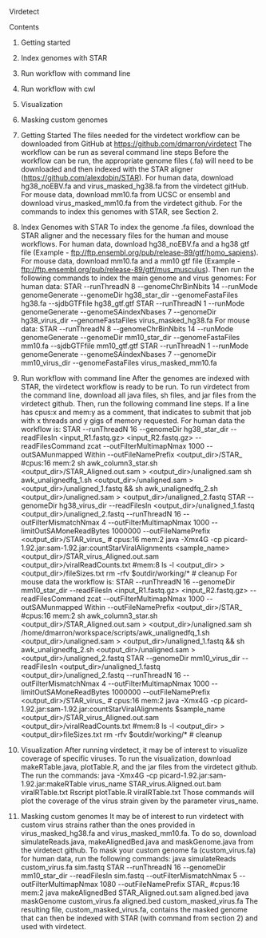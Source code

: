Virdetect

Contents

1. Getting started
2. Index genomes with STAR
3. Run workflow with command line
4. Run workflow with cwl
5. Visualization
6. Masking custom genomes

1. Getting Started
The files needed for the virdetect workflow can be downloaded from
GitHub at https://github.com/dmarron/virdetect
The workflow can be run as several command line steps
Before the workflow can be run, the appropriate genome files (.fa) will need
to be downloaded and then indexed with the STAR aligner
(https://github.com/alexdobin/STAR). For human data, download
hg38_noEBV.fa and virus_masked_hg38.fa from the virdetect gitHub. For
mouse data, download mm10.fa from UCSC or ensembl and download
virus_masked_mm10.fa from the virdetect github. For the commands to
index this genomes with STAR, see Section 2.
2. Index Genomes with STAR
To index the genome .fa files, download the STAR aligner and the
necessary files for the human and mouse workflows.
For human data, download hg38_noEBV.fa and a hg38 gtf file (Example -
ftp://ftp.ensembl.org/pub/release-89/gtf/homo_sapiens).
For mouse data, download mm10.fa and a mm10 gtf file (Example -
ftp://ftp.ensembl.org/pub/release-89/gtf/mus_musculus).
Then run the following commands to index the main genome and virus
genomes:
For human data:
STAR --runThreadN 8 --genomeChrBinNbits 14 --runMode
genomeGenerate --genomeDir hg38_star_dir --genomeFastaFiles hg38.fa
--sjdbGTFfile hg38_gtf.gtf
STAR --runThreadN 1 --runMode genomeGenerate
--genomeSAindexNbases 7 --genomeDir hg38_virus_dir
--genomeFastaFiles virus_masked_hg38.fa
For mouse data:
STAR --runThreadN 8 --genomeChrBinNbits 14 --runMode
genomeGenerate --genomeDir mm10_star_dir --genomeFastaFiles
mm10.fa --sjdbGTFfile mm10_gtf.gtf
STAR --runThreadN 1 --runMode genomeGenerate
--genomeSAindexNbases 7 --genomeDir mm10_virus_dir
--genomeFastaFiles virus_masked_mm10.fa
3. Run workflow with command line
After the genomes are indexed with STAR, the virdetect workflow is ready
to be run. To run virdetect from the command line, download all java files,
sh files, and jar files from the virdetect github. Then, run the following command line steps.
If a line has cpus:x and mem:y as a comment, that indicates to submit that job with x threads and y
gigs of memory requested.
For human data the workflow is:
STAR --runThreadN 16 --genomeDir hg38_star_dir --readFilesIn
<input_R1.fastq.gz> <input_R2.fastq.gz> --readFilesCommand zcat
--outFilterMultimapNmax 1000 --outSAMunmapped Within
--outFileNamePrefix <output_dir>/STAR_ #cpus:16 mem:2
sh awk_column3_star.sh <output_dir>/STAR_Aligned.out.sam >
<output_dir>/unaligned.sam
sh awk_unalignedfq_1.sh
<output_dir>/unaligned.sam > <output_dir>/unaligned_1.fastq && sh
awk_unalignedfq_2.sh <output_dir>/unaligned.sam >
<output_dir>/unaligned_2.fastq
STAR --genomeDir hg38_virus_dir --readFilesIn
<output_dir>/unaligned_1.fastq <output_dir>/unaligned_2.fastq
--runThreadN 16 --outFilterMismatchNmax 4 --outFilterMultimapNmax 1000
--limitOutSAMoneReadBytes 1000000 --outFileNamePrefix
<output_dir>/STAR_virus_ # cpus:16 mem:2
java -Xmx4G -cp picard-1.92.jar:sam-1.92.jar:countStarViralAlignments
<sample_name> <output_dir>/STAR_virus_Aligned.out.sam
<output_dir>/viralReadCounts.txt #mem:8
ls -l <output_dir> > <output_dir>/fileSizes.txt
rm -rfv $outdir/working/* # cleanup
For mouse data the workflow is:
STAR --runThreadN 16 --genomeDir mm10_star_dir --readFilesIn
<input_R1.fastq.gz> <input_R2.fastq.gz> --readFilesCommand zcat
--outFilterMultimapNmax 1000 --outSAMunmapped Within
--outFileNamePrefix <output_dir>/STAR_ #cpus:16 mem:2
sh awk_column3_star.sh <output_dir>/STAR_Aligned.out.sam >
<output_dir>/unaligned.sam
sh /home/dmarron/workspace/scripts/awk_unalignedfq_1.sh
<output_dir>/unaligned.sam > <output_dir>/unaligned_1.fastq && sh
awk_unalignedfq_2.sh <output_dir>/unaligned.sam >
<output_dir>/unaligned_2.fastq
STAR --genomeDir mm10_virus_dir --readFilesIn
<output_dir>/unaligned_1.fastq <output_dir>/unaligned_2.fastq
--runThreadN 16 --outFilterMismatchNmax 4 --outFilterMultimapNmax 1000
--limitOutSAMoneReadBytes 1000000 --outFileNamePrefix
<output_dir>/STAR_virus_ # cpus:16 mem:2
java -Xmx4G -cp picard-1.92.jar:sam-1.92.jar:countStarViralAlignments
$sample_name <output_dir>/STAR_virus_Aligned.out.sam
<output_dir>/viralReadCounts.txt #mem:8
ls -l <output_dir> > <output_dir>fileSizes.txt
rm -rfv $outdir/working/* # cleanup
5. Visualization
After running virdetect, it may be of interest to visualize coverage of specific
viruses. To run the visualization, download makeRTable.java, plotTable.R,
and the jar files from the virdetect github. The run the commands:
java -Xmx4G -cp picard-1.92.jar:sam-1.92.jar:makeRTable virus_name
STAR_virus.Aligned.out.bam viralRTable.txt
Rscript plotTable.R viralRTable.txt
Those commands will plot the coverage of the virus strain given by the
parameter virus_name.
6. Masking custom genomes
It may be of interest to run virdetect with custom virus strains rather than
the ones provided in virus_masked_hg38.fa and virus_masked_mm10.fa.
To do so, download simulateReads.java, makeAlignedBed.java and
maskGenome.java from the virdetect github. To mask your custom
genome fa (custom_virus.fa) for human data, run the following commands:
java simulateReads custom_virus.fa sim.fastq
STAR --runThreadN 16 --genomeDir mm10_star_dir --readFilesIn sim.fastq
--outFilterMismatchNmax 5 --outFilterMultimapNmax 1080
--outFileNamePrefix STAR_ #cpus:16 mem:2
java makeAlignedBed STAR_Aligned.out.sam aligned.bed
java maskGenome custom_virus.fa aligned.bed custom_masked_virus.fa
The resulting file, custom_masked_virus.fa, contains the masked genome
that can then be indexed with STAR (with command from section 2) and
used with virdetect.
